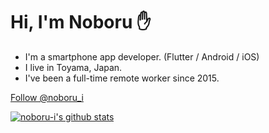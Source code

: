 # Hi, I'm Noboru ✋

- I'm a smartphone app developer. (Flutter / Android / iOS)
- I live in Toyama, Japan.
- I've been a full-time remote worker since 2015.

<a href="https://twitter.com/noboru_i?ref_src=twsrc%5Etfw" class="twitter-follow-button" data-show-count="false">Follow @noboru_i</a><script async src="https://platform.twitter.com/widgets.js" charset="utf-8"></script>

[![noboru-i's github stats](https://github-readme-stats.vercel.app/api?username=noboru-i&show_icons=true)](https://github.com/anuraghazra/github-readme-stats)
